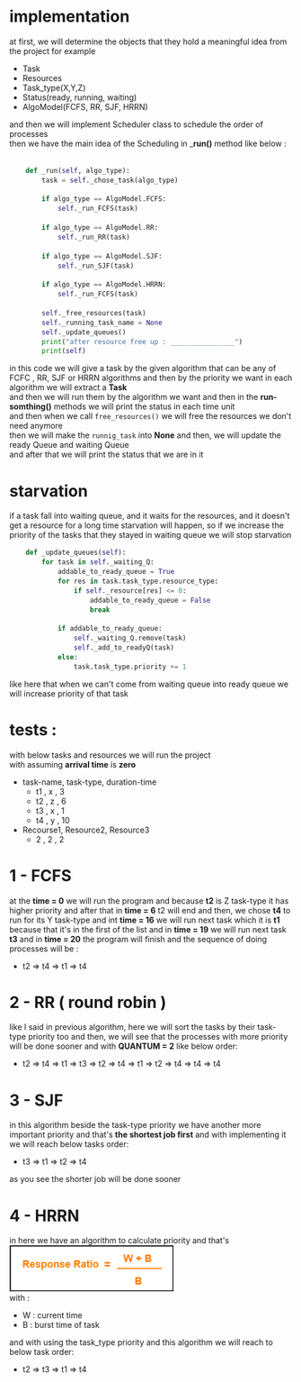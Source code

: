 # implementation 
at first, we will determine the objects that they hold a meaningful idea from the project for example
<br>
- Task
- Resources
- Task_type(X,Y,Z)
- Status(ready, running, waiting)
- AlgoModel(FCFS, RR, SJF, HRRN)

and then we will implement Scheduler class to schedule the order of processes 
<br>
then we have the main idea of the Scheduling in ___run()__ method like below :

```python

    def _run(self, algo_type):
        task = self._chose_task(algo_type)

        if algo_type == AlgoModel.FCFS:
            self._run_FCFS(task)

        if algo_type == AlgoModel.RR:
            self._run_RR(task)

        if algo_type == AlgoModel.SJF:
            self._run_SJF(task)

        if algo_type == AlgoModel.HRRN:
            self._run_FCFS(task)

        self._free_resources(task)
        self._running_task_name = None
        self._update_queues()
        print("after resource free up : ________________")
        print(self)
```

in this code we will give a task by the given algorithm that can be any of FCFC , RR, SJF or HRRN algorithms 
and then by the priority we want in each algorithm we will extract a __Task__ 
<br>
and then we will run them by the algorithm we want
and then in the __run-somthing()__ methods we will print the status in each time unit 
<br>
and then when we call `free_resources()` we will free the resources we don't need anymore
<br>
then we will make the `runnig_task` into __None__ and then, we will update the ready Queue and waiting Queue
<br>
and after that we will print the status that we are in it
<br>
# starvation
if a task fall into waiting queue, and it waits 
for the resources, and it doesn't get a resource for a long time 
starvation will happen, so if we increase the priority of the tasks 
that they stayed in waiting queue we will stop starvation 
```python
    def _update_queues(self):
        for task in self._waiting_Q:
            addable_to_ready_queue = True
            for res in task.task_type.resource_type:
                if self._resource[res] <= 0:
                    addable_to_ready_queue = False
                    break

            if addable_to_ready_queue:
                self._waiting_Q.remove(task)
                self._add_to_readyQ(task)
            else:
                task.task_type.priority += 1
```

like here that when we can't come from waiting queue into ready queue we will 
increase priority of that task
<br>
# tests :
with below tasks and resources we will run the project
<br>with assuming __arrival time__ is __zero__
- task-name, task-type, duration-time
  - t1 , x , 3
  - t2 , z , 6
  - t3 , x , 1
  - t4 , y , 10
- Recourse1, Resource2, Resource3
  - 2 , 2 , 2

# 1 - FCFS
at the __time = 0__ we will run the program and because __t2__ is Z task-type it has higher priority
and after that in __time = 6__ t2 will end and then, we chose
__t4__ to run for its Y task-type and int __time = 16__ we will run next task which it is __t1__
because that it's in the first of the list and in __time = 19__ we
will run next task __t3__ and in __time = 20__ the program will finish and the sequence of 
doing processes will be :<br>
- t2 => t4 => t1 => t4

# 2 - RR ( round robin )
like I said in previous algorithm, here we will sort the tasks by  their task-type priority too and then, 
we will see that the processes with more priority will be done sooner and with __QUANTUM = 2__ like below order:
- t2 => t4 => t1 => t3 => t2 => t4 => t1 => t2 => t4 => t4 => t4

# 3 - SJF 
in this algorithm beside the task-type priority we have another more important priority and that's __the shortest job first__
and with implementing it we will reach below tasks order:
- t3 => t1 => t2 => t4

as you see the shorter job will be done sooner 

# 4 - HRRN 
in here we have an algorithm to calculate priority and that's
<br>
![img.png](img.png)
<br>
with :
- W : current time 
- B : burst time of task

and with using the task_type priority and this algorithm we will reach to below task order:
- t2 => t3 => t1 => t4